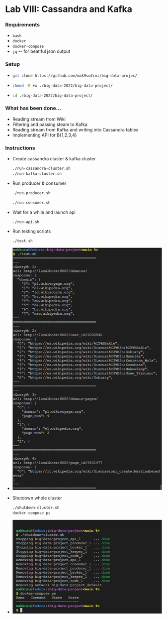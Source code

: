 # Lab VIII: Cassandra and Kafka

### Requirements
- `bash`
- `docker`
- `docker-compose`
- `jq` -- for beatiful json output 

### Setup
-   ```bash
    git clone https://github.com/mak9su4roi/big-data-projec/
    ```
-   ```bash
    chmod -R +x ./big-data-2022/big-data-project/
    ```
-   ```bash
    cd ./big-data-2022/big-data-project/
    ```

### What has been done...
-   Reading stream from Wiki
-   Filtering and passing steam to Kafka
-   Reading stream from Kafka and writing into Cassandra tables
-   Implementing API for B{1,2,3,4}


### Instructions
-   Create cassandra cluster & kafka cluster
    ```bash
    ./run-cassandra-cluster.sh
    ./run-kafka-cluster.sh
    ```
-   Run producer & consumer
    ```bash
    ./run-producer.sh
    ```
    ```bash
    ./run-consumer.sh
    ```
-   Wait for a while and launch api
    ```bash
    ./run-api.sh
    ```
-   Run testing scripts
    ```bash
    ./test.sh
    ```
-   ![](./media/0.png)

-   Shutdown whole cluster
    ```bash
    ./shutdown-cluster.sh
    docker-compose ps
    ```
-   ![](./media/1.png)
